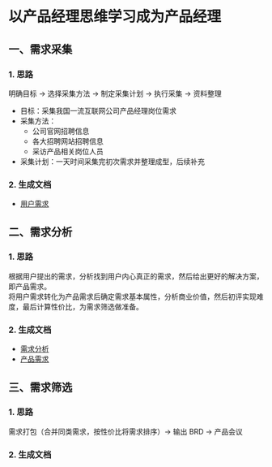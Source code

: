 # 以产品经理思维学习成为产品经理
## 一、需求采集
### 1. 思路
明确目标 -> 选择采集方法 -> 制定采集计划 -> 执行采集 -> 资料整理
+ 目标：采集我国一流互联网公司产品经理岗位需求
+ 采集方法：
  + 公司官网招聘信息
  + 各大招聘网站招聘信息
  + 采访产品相关岗位人员
+ 采集计划：一天时间采集完初次需求并整理成型，后续补充  
### 2. 生成文档
* [用户需求](./用户需求.docx)

## 二、需求分析
### 1. 思路
根据用户提出的需求，分析找到用户内心真正的需求，然后给出更好的解决方案，即产品需求。  
将用户需求转化为产品需求后确定需求基本属性，分析商业价值，然后初评实现难度，最后计算性价比，为需求筛选做准备。
### 2. 生成文档
* [需求分析](./需求分析.docx)
* [产品需求](./产品需求.xlsx)

## 三、需求筛选
### 1. 思路
需求打包（合并同类需求，按性价比将需求排序）-> 输出 BRD -> 产品会议
### 2. 生成文档
